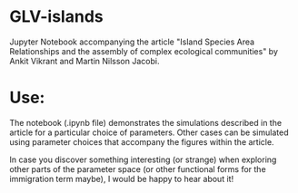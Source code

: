 # GLV-islands
Jupyter Notebook accompanying the article "Island Species Area Relationships and the assembly of complex ecological communities" by Ankit Vikrant and Martin Nilsson Jacobi.

# Use:
The notebook (.ipynb file) demonstrates the simulations described in the article for a particular choice of parameters. Other cases can be simulated using parameter choices that accompany the figures within the article. 

In case you discover something interesting (or strange) when exploring other parts of the parameter space (or other functional forms for the immigration term maybe), I would be happy to hear about it!

